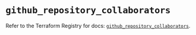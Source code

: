 # `github_repository_collaborators`

Refer to the Terraform Registry for docs: [`github_repository_collaborators`](https://registry.terraform.io/providers/integrations/github/6.7.3/docs/resources/repository_collaborators).

